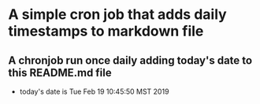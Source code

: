 A simple cron job that adds daily timestamps to markdown file
============================================================
## A chronjob run once daily adding today's date to this README.md file
* today's date is Tue Feb 19 10:45:50 MST 2019

